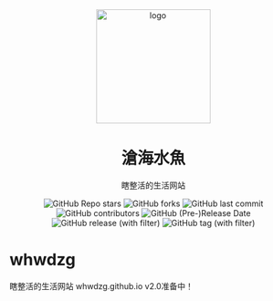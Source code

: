 <div align="center">
    <img align="center" src="https://avatars.githubusercontent.com/u/91038761?v=4" alt="logo" width="200">
    <h1 align="center">滄海水魚</h1>
    <p align="center">瞎整活的生活网站</p>
    <img alt="GitHub Repo stars" src="https://img.shields.io/github/stars/whwdzg/whwdzg.github.io">
    <img alt="GitHub forks" src="https://img.shields.io/github/forks/whwdzg/whwdzg.github.io">
    <img alt="GitHub last commit" src="https://img.shields.io/github/last-commit/whwdzg/whwdzg.github.io">
    <img alt="GitHub contributors" src="https://img.shields.io/github/contributors/whwdzg/whwdzg.github.io">
    <img alt="GitHub (Pre-)Release Date" src="https://img.shields.io/github/release-date-pre/whwdzg/whwdzg.github.io"> 
     <img alt="GitHub release (with filter)" src="https://img.shields.io/github/v/release/whwdzg/whwdzg.github.io"> 
     <img alt="GitHub tag (with filter)" src="https://img.shields.io/github/v/tag/whwdzg/whwdzg.github.io">
    </br>
</div>


# whwdzg
瞎整活的生活网站
whwdzg.github.io
v2.0准备中！
